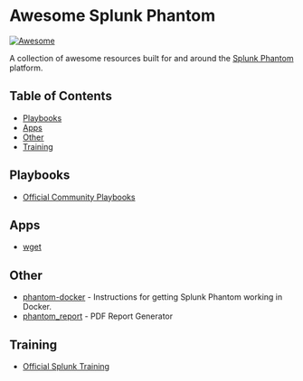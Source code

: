 # Awesome Splunk Phantom

[![Awesome](https://awesome.re/badge.svg)](https://awesome.re)


A collection of awesome resources built for and around the [Splunk Phantom](https://www.splunk.com/en_us/software/splunk-security-orchestration-and-automation.html) platform.

## Table of Contents
* [Playbooks](#playbooks)
* [Apps](#apps)
* [Other](#other)
* [Training](#training)

## Playbooks
* [Official Community Playbooks](https://github.com/phantomcyber/playbooks)

## Apps
* [wget](https://github.com/aaronsdevera/phantom)

## Other
* [phantom-docker](https://github.com/benzies/phantom-docker) - Instructions for getting Splunk Phantom working in Docker.
* [phantom_report](https://github.com/Julien-Bernard/phantom_report) - PDF Report Generator

## Training
* [Official Splunk Training](https://www.splunk.com/en_us/training/learning-path/courses-for-phantom/overview.html)
